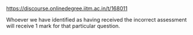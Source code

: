 https://discourse.onlinedegree.iitm.ac.in/t/168011

Whoever we have identified as having received the incorrect assessment will receive 1 mark for that particular question.
